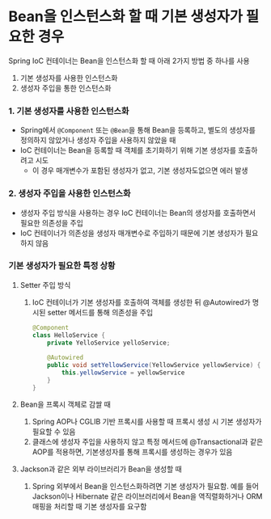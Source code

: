 # Bean을 인스턴스화 할 때 기본 생성자가 필요한 경우

Spring IoC 컨테이너는 Bean을 인스턴스화 할 때 아래 2가지 방법 중 하나를 사용

1. 기본 생성자를 사용한 인스턴스화
2. 생성자 주입을 통한 인스턴스화

### 1. 기본 생성자를 사용한 인스턴스화

- Spring에서 `@Component` 또는 `@Bean`을 통해 Bean을 등록하고, 별도의 생성자를 정의하지 않았거나 생성자 주입을 사용하지 않았을 때
- IoC 컨테이너는 Bean을 등록할 때 객체를 초기화하기 위해 기본 생성자를 호출하려고 시도
    - 이 경우 매개변수가 포함된 생성자가 없고, 기본 생성자도없으면 에러 발생

### 2. 생성자 주입을 사용한 인스턴스화

- 생성자 주입 방식을 사용하는 경우 IoC 컨테이너는 Bean의 생성자를 호출하면서 필요한 의존성을 주입
- IoC 컨테이너가 의존성을 생성자 매개변수로 주입하기 때문에 기본 생성자가 필요하지 않음

### 기본 생성자가 필요한 특정 상황

1. Setter 주입 방식
    1. IoC 컨테이너가 기본 생성자를 호출하여 객체를 생성한 뒤 @Autowired가 명시된 setter 메서드를 통해 의존성을 주입
        
        ```java
        @Component
        class HelloService {
            private YelloService yelloService;
            
            @Autowired
            public void setYellowService(YellowService yellowService) {
                this.yellowService = yellowService
            }
        }
        ```
        
2. Bean을 프록시 객체로 감쌀 때
    1. Spring AOP나 CGLIB 기반 프록시를 사용할 때 프록시 생성 시 기본 생성자가 필요할 수 있음
    2. 클래스에 생성자 주입을 사용하지 않고 특정 메서드에 @Transactional과 같은 AOP를 적용하면, 기본생성자를 통해 프록시를 생성하는 경우가 있음
3. Jackson과 같은 외부 라이브러리가 Bean을 생성할 때
    1. Spring 외부에서 Bean을 인스턴스화하려면 기본 생성자가 필요함. 예를 들어 Jackson이나 Hibernate 같은 라이브러리에서 Bean을 역직렬화하거나 ORM 매핑을 처리할 때 기본 생성자를 요구함
